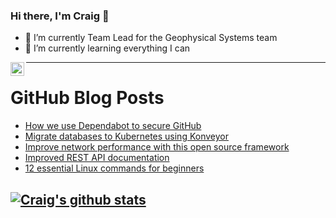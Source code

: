 ### Hi there, I'm Craig 👋

<!--
**CraigTeelFugro/CraigTeelFugro** is a ✨ _special_ ✨ repository because its `README.md` (this file) appears on your GitHub profile.

Here are some ideas to get you started:
-->

- 🔭 I’m currently Team Lead for the Geophysical Systems team
- 🌱 I’m currently learning everything I can

[<img align="left" alt="Craig Teel | LinkedIn" width="22px" src="https://cdn.jsdelivr.net/npm/simple-icons@v3/icons/linkedin.svg" />][linkedin]

---

# GitHub Blog Posts

<!-- BLOG-POST-LIST:START -->
- [How we use Dependabot to secure GitHub](https://github.blog/2022-05-25-how-we-use-dependabot-to-secure-github/)
- [Migrate databases to Kubernetes using Konveyor](https://opensource.com/article/22/5/migrating-databases-kubernetes-using-konveyor)
- [Improve network performance with this open source framework](https://opensource.com/article/22/5/improve-network-performance-pbench)
- [Improved REST API documentation](https://github.blog/2022-05-24-improved-rest-api-documentation/)
- [12 essential Linux commands for beginners](https://opensource.com/article/22/5/essential-linux-commands)
<!-- BLOG-POST-LIST:END -->

## [![Craig's github stats](https://github-readme-stats.vercel.app/api?username=craigteelfugro)](https://github.com/anuraghazra/github-readme-stats)


[linkedin]: https://linkedin.com/in/craig-teel-b8786771
